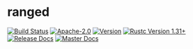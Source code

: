 # ranged
[![Build Status](https://travis-ci.com/aDotInTheVoid/ranged.svg?branch=master)](https://travis-ci.com/aDotInTheVoid/ranged)
[![Apache-2.0](https://img.shields.io/crates/l/ranged.svg)](https://github.com/aDotInTheVoid/ranged/blob/master/LICENCE.md)
[![Version](https://img.shields.io/crates/v/ranged.svg)](https://crates.io/crates/ranged)
[![Rustc Version 1.31+](https://img.shields.io/badge/rustc-1.31+-lightgray.svg)](https://blog.rust-lang.org/2018/12/06/Rust-1.31-and-rust-2018.html#module-system-changes)
[![Release Docs](https://docs.rs/ranged/badge.svg)](https://docs.rs/ranged/)
[![Master Docs](https://img.shields.io/badge/docs-master-blue.svg)]()
